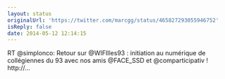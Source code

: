 ```yaml
---
layout: status
originalUrl: 'https://twitter.com/marcgg/status/465827293055946752'
isReply: false
date: 2014-05-12 12:14:15
---
```


RT @simplonco: Retour sur @WIFIlles93 : initiation au numérique de collégiennes du 93 avec nos amis @FACE_SSD et @comparticipativ ! http://…
